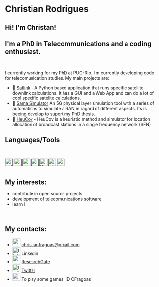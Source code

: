 # Christian Rodrigues
## Hi! I'm Christan!
## I'm a PhD in Telecommunications and a coding enthusiast.

<br/>

I currently working for my PhD at PUC-RIo.
I'm currently developing code for telecomunication studies. My main projects are:
- 📡 [Satlink](https://github.com/cfragoas/SatLink) - A Python based application that runs specific satellite downlink calculations. It has a GUI and a Web App and can do a lot of cool specific satelite calculations.
- 🗼 [Sama Simulator](https://github.com/cfragoas/Sama_simulator) An 5G physical layer simulation tool with a series of automations to simulate a RAN in ragard of different aspects. Its is beeing develop to suport my PhD thesis.
- 🗼  [HeuCov](https://github.com/cfragoas/HeuCov) - HeuCov is a heuristic method and simulator for location allocation of broadcast stations in a single frequency network (SFN) 


## Languages/Tools
<br/>

[<img src="https://cdn.jsdelivr.net/gh/devicons/devicon/icons/python/python-original.svg" alt="python" width="25" align="left"/> ]()
[<img src="https://cdn.jsdelivr.net/gh/devicons/devicon/icons/pycharm/pycharm-plain.svg" alt="pycharm" width="25" align="left"/>]()
[<img src="https://cdn.jsdelivr.net/gh/devicons/devicon/icons/vscode/vscode-original.svg" alt="vscode" width="25" align="left"/>]()
[<img src="https://cdn.jsdelivr.net/gh/devicons/devicon/icons/matlab/matlab-original.svg" alt="matlab" width="25" align="left"/>]()
[<img src="https://cdn.jsdelivr.net/gh/devicons/devicon/icons/r/r-original.svg" alt="R" width="25" align="left"/>]()
[<img src="https://cdn.jsdelivr.net/gh/devicons/devicon/icons/qt/qt-original.svg" alt="qt" width="25" align="left"/>]()
[<img src="https://cdn.jsdelivr.net/gh/devicons/devicon/icons/github/github-original.svg" alt="git" width="25" align="left"/>]()

<br/>
<br/>

## My interests:
- contribute in open source projects
- development of telecomunications software
- learn !

<br/> 

## My contacts:
- <img src="https://cdn-icons-png.flaticon.com/512/5968/5968534.png" alt="email" width="25">  christianfragoas@gmail.com
- <img src="https://cdn-icons-png.flaticon.com/512/174/174857.png" alt="linkedin" width="25"> [Linkedin](https://www.linkedin.com/in/cfragoas/)
- <img src="https://cdn-icons-png.flaticon.com/512/49/49051.png" alt="resegate" width="25"> [ResearchGate](https://www.researchgate.net/profile/Christian-Rodrigues-2)
- <img src="https://cdn-icons-png.flaticon.com/512/733/733579.png" alt="twitter" width="25"> [Twitter](https://twitter.com/cfragoas)
- <img src="https://cdn-icons-png.flaticon.com/512/588/588258.png" width="25">  To play some games! ID CFragoas
